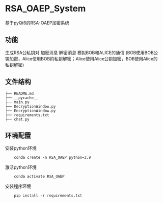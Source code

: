 # RSA_OAEP_System
 基于pyQt6的RSA-OAEP加密系统
## 功能
 生成RSA公私钥对
    加密消息
    解密消息
    模拟BOB和ALICE的通信
    (BOB使用BOB公钥加密，Alice使用BOB的私钥解密；Alice使用Alice公钥加密，BOB使用Alice的私钥解密)


## 文件结构
```
├── README.md
├── __pycache__
├── main.py
├── DecryptionWindow.py
├── EncryptionWindow.py
├── requirements.txt
├── chat.py
```

## 环境配置
安装python环境
```
    conda create -n RSA_OAEP python=3.9 
```
激活python环境
```
    conda activate RSA_OAEP 
```
安装程序环境
```
    pip install -r requirements.txt 
```


  